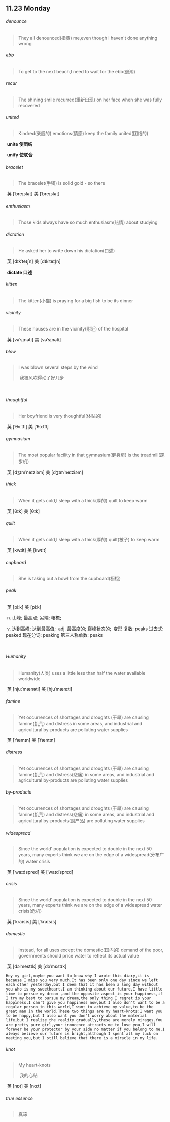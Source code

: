 ## 11.23 Monday

###### denounce

> They all denounced(指责) me,even though I haven't done anything wrong

###### ebb

> To get to the next beach,I need to wait for the ebb(退潮)

###### recur

> The shining smile recurred(重新出现) on her face when she was fully recovered

###### united

> Kindred(亲戚的) emotions(情感) keep the family united(团结的)

​	**unite	使团结**

​	**unify	使联合**

###### bracelet

> The bracelet(手镯) is solid gold - so there

​	英 [ˈbreɪslət]   美 [ˈbreɪslət] 

###### enthusiasm

> Those kids always have so much enthusiasm(热情) about studying

###### dictation

> He asked her to write down his dictation(口述)

​	英 [dɪkˈteɪʃn]   美 [dɪkˈteɪʃn] 

​	**dictate	口述**

###### kitten

> The kitten(小猫) is praying for a big fish to be its dinner

###### vicinity

> These houses are in the vicinity(附近) of the hospital

​	英 [vəˈsɪnəti]   美 [vəˈsɪnəti] 



###### blow

> I was blown several steps by the wind
>
> ​	我被风吹得动了好几步

​	

###### thoughtful

> Her boyfriend is very thoughtful(体贴的)

​	英 [ˈθɔːtfl]   美 [ˈθɔːtfl] 

###### gymnasium

> The most popular facility in that gymnasium(健身房) is the treadmill(跑步机)

​	英 [dʒɪmˈneɪziəm]   美 [dʒɪmˈneɪziəm] 

###### thick

> When it gets cold,I sleep with a thick(厚的) quilt to keep warm

​	英 [θɪk]   美 [θɪk] 

###### quilt

> When it gets cold,I sleep with a thick(厚的) quilt(被子) to keep warm

​	英 [kwɪlt]   美 [kwɪlt] 

###### cupboard

> She is taking out a bowl from the cupboard(橱柜)

###### peak

​	英 [piːk]   美 [piːk] 

​	n.  山峰; 最高点; 尖端; 帽檐;

​	v.  达到高峰; 达到最高值;
​	adj.  最高度的; 巅峰状态的;
​	变形 复数: peaks 过去式: peaked 现在分词: peaking 第三人称单数: peaks

​	

###### Humanity

> Humanity(人类) uses a little less than half the water available worldwide

​	英 [hju:ˈmænəti]   美 [hjuˈmænɪti] 

###### famine

> Yet occurrences of shortages and droughts (干旱) are causing famine(饥荒) and distress in some areas, and industrial and agricultural by-products are polluting water supplies

​	英 [ˈfæmɪn]   美 [ˈfæmɪn] 

###### distress

>  Yet occurrences of shortages and droughts (干旱) are causing famine(饥荒) and distress(悲痛) in some areas, and industrial and agricultural by-products are polluting water supplies	

###### by-products

>  Yet occurrences of shortages and droughts (干旱) are causing famine(饥荒) and distress(悲痛) in some areas, and industrial and agricultural by-products(副产品) are polluting water supplies

######  widespread 

> Since the world’ population is expected to double in the next 50 years, many experts think we are on the edge of a widespread(分布广的) water crisis

​	英 [ˈwaɪdspred]   美 [ˈwaɪdˈsprɛd] 

###### crisis

> Since the world’ population is expected to double in the next 50 years, many experts think we are on the edge of a widespread water crisis(危机)

​	英 [ˈkraɪsɪs]   美 [ˈkraɪsɪs] 

######  domestic 

> Instead, for all uses except the domestic(国内的) demand of the poor, governments should price water to reflect its actual value

​	英 [dəˈmestɪk]   美 [dəˈmɛstɪk]  















```
Hey my girl,maybe you want to know why I wrote this diary,it is because I miss you very much.It has been only one day since we left each other yesterday,but I deem that it has been a long day without you who is my sweetheart.I am thinking about our future,I have little time to persue my dream ,and the opposite aspect is your happiness,if I try my best to pursue my dream,the only thing I regret is your happiness,I can't give you happiness now,but I also don't want to be a regular person in this world,I want to achieve my value,to be the great man in the world.These two things are my heart-knots:I want you to be happy,but I also want you don't worry about the material life,but I realize the reality gradually,these are merely mirages.You are pretty pure girl,your innocence attracts me to love you,I will forever be your protector by your side no matter if you belong to me.I always believe our future is bright,although I spent all my luck on meeting you,but I still believe that there is a miracle in my life.
```



###### knot

> My heart-knots
>
> ​	我的心结

​	英 [nɒt]   美 [nɑːt] 



###### true essence

> 真谛

